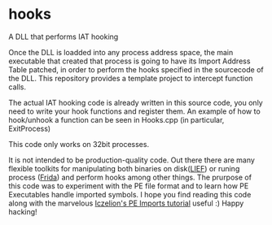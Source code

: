 # hooks
A DLL that performs IAT hooking

Once the DLL is loadded into any process address space, the main executable that created that process is going to have
its Import Address Table patched, in order to perform the hooks specified in the sourcecode of the DLL.
This repository provides a template project to intercept function calls.

The actual IAT hooking code is already written in this source code, you only need to write your hook functions and register them.
An example of how to hook/unhook a function can be seen in Hooks.cpp (in particular, ExitProcess)

This code only works on 32bit processes.

It is not intended to be production-quality code. Out there there are many flexible toolkits for manipulating both binaries on disk([LIEF](https://github.com/lief-project)) or runing process ([Frida](https://www.frida.re)) and perform hooks among other things. The prurpose of this code was to experiment with the PE file format and to learn how PE Executables handle imported symbols. I hope you find reading this code along with the marvelous [Iczelion's PE Imports tutorial](http://www.programminghorizon.com/win32assembly/pe-tut6.html) useful :) Happy hacking!
